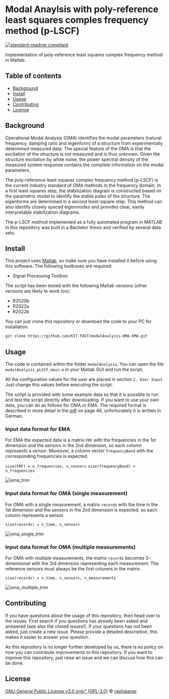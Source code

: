 # Modal Anaylsis with poly-reference least squares comples frequency method (p-LSCF)

[![standard-readme compliant](https://img.shields.io/badge/readme%20style-standard-brightgreen.svg?style=flat-square)](https://github.com/RichardLitt/standard-readme)

Implementation of poly-reference least squares complex frequency method in Matlab.

## Table of contents

- [Background](#background)
- [Install](#install)
- [Usage](#usage)
- [Contributing](#contributing)
- [License](#license)

## Background

Operational Modal Analysis (OMA) identifies the modal parameters (natural frequency, damping ratio and eigenform) of a structure from experimentally determined measured data.
The special feature of the OMA is that the excitation of the structure is not measured and is thus unknown.
Given the structure excitation by white noise, the power spectral density of the measured system response contains the complete information on the modal parameters.

The poly-reference least squares complex frequency method (p-LSCF) is the current industry standard of OMA methods in the frequency domain.
In a first least squares step, the stabilization diagram is constructed based on the parametric model to identify the stable poles of the structure.
The eigenforms are determined in a second least-square step.
This method can also identify closely spaced eigenmodes and provides clear, easily interpretable stabilization diagrams.

The p-LSCF method implemented as a fully automated program in MATLAB in this repository was built in a Bachelor thesis and verified by several data sets.

## Install

This project uses [Matlab](https://www.mathworks.com/products/matlab.html), so make sure you have installed it before using this software.
The following toolboxes are required:
- Signal Processing Toolbox

The script has been tested with the following Matlab versions (other versions are likely to work too):
- R2020b
- R2022a
- R2022b

You can just clone this repository or download the code to your PC for installation.

```bash
git clone https://github.com/KIT-FAST/modalAnalysis-OMA-EMA.git
```

## Usage

The code is contained within the folder `modalAnalysis`.
You can open the file `modalAnalysis_pLSCF_main.m` in your Matlab GUI and run the script.

All the configuration values for the user are placed in section `2. User Input`.
Just change this values before executing the script.

The script is provided with some example data so that it is possible to run and test the script directly after downloading.
If you want to use your own data, you can do as follows for OMA or EMA.
The required format is described in more detail in the [pdf](https://github.com/KIT-FAST/modalAnalysis-OMA-EMA/blob/master/Implementierung%20des%20p-LSCF-Algorithmus%20zur%20Operational%20Modal%20Analysis.pdf) on page 46, unfortunately it is written in German.


### Input data format for EMA

For EMA the expected data is a matrix `FRF` with the frequencies in the 1st dimension and the sensors in the 2nd dimension, so each column represents a sensor. Moreover, a column vector `frequencyBand` with the corresponding frequencies is expected.

`size(FRF) = n_frequencies, n_sensors`
`size(frequencyBand) = n_frequencies`

![ema_trim](https://user-images.githubusercontent.com/13416487/86216540-7b78a900-bb7e-11ea-9b8d-5858e035ef32.png)

### Input data format for OMA (single measurement)

For OMA with a single measurement, a matrix `records` with the time in the 1st dimension and the sensors in the 2nd dimension is expected, so each column represents a sensor.

`size(records) = n_time, n_sensors`

![oma_single_trim](https://user-images.githubusercontent.com/13416487/86216624-9f3bef00-bb7e-11ea-9fd4-7723b0bdaddc.png)

### Input data format for OMA (multiple measurements)

For OMA with multiple measurements, the matrix `records` becomes 3-dimensional with the 3rd dimension representing each measurement. The reference sensors must always be the first columns in the matrix.

`size(records) = n_time, n_sensors, n_measurements`

![oma_multiple_trim](https://user-images.githubusercontent.com/13416487/86216634-a236df80-bb7e-11ea-8536-2248995bd00e.png)



## Contributing

If you have questions about the usage of this repository, then head over to the issues.
First search if you questions has already been asked and answered (see also the closed issues!).
If your questions has not been asked, just create a new issue.
Please provide a detailed description, this makes it easier to answer your question.

As this repository is no longer further developed by us, there is no policy on how you can contribute improvements to this repository.
If you want to improve this repository, just raise an issue and we can discuss how this can be done.

## License

[GNU General Public License v3.0 only" (GPL-3.0)](LICENSE.txt) © [raphajaner](https://github.com/raphajaner)
